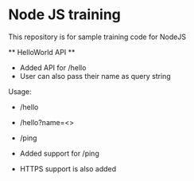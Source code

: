 # Node JS training

This repository is for sample training code for NodeJS

** HelloWorld API **
- Added API for /hello
- User can also pass their name as query string

Usage:
 - /hello
 - /hello?name=<<your name>>

 - /ping

- Added support for /ping
- HTTPS support is also added

